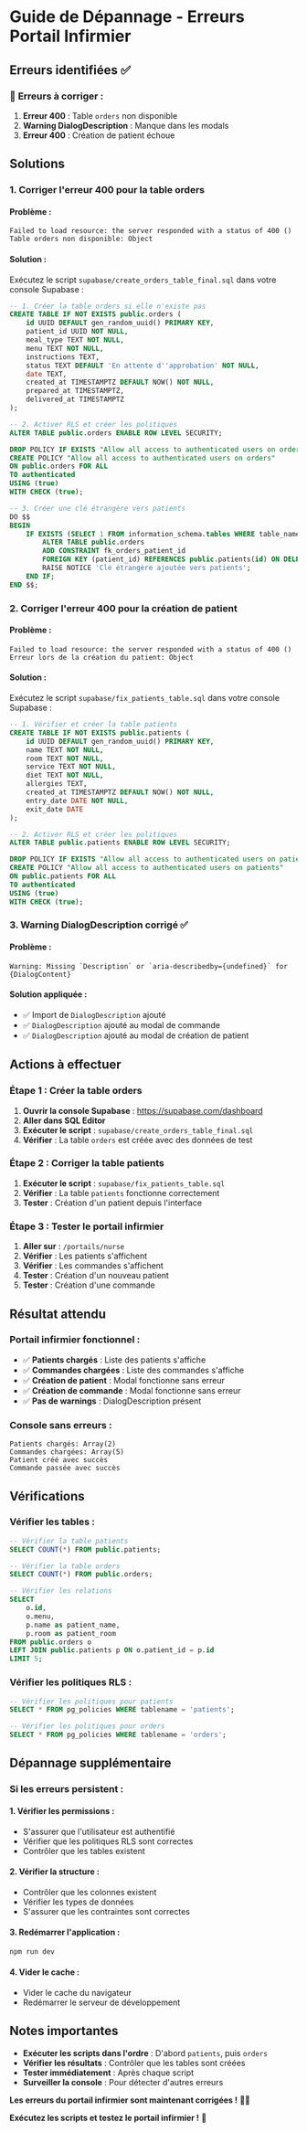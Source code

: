 # Guide de Dépannage - Erreurs Portail Infirmier

## Erreurs identifiées ✅

### 🚨 **Erreurs à corriger :**
1. **Erreur 400** : Table `orders` non disponible
2. **Warning DialogDescription** : Manque dans les modals
3. **Erreur 400** : Création de patient échoue

## Solutions

### 1. Corriger l'erreur 400 pour la table orders

#### **Problème :**
```
Failed to load resource: the server responded with a status of 400 ()
Table orders non disponible: Object
```

#### **Solution :**
Exécutez le script `supabase/create_orders_table_final.sql` dans votre console Supabase :

```sql
-- 1. Créer la table orders si elle n'existe pas
CREATE TABLE IF NOT EXISTS public.orders (
    id UUID DEFAULT gen_random_uuid() PRIMARY KEY,
    patient_id UUID NOT NULL,
    meal_type TEXT NOT NULL,
    menu TEXT NOT NULL,
    instructions TEXT,
    status TEXT DEFAULT 'En attente d''approbation' NOT NULL,
    date TEXT,
    created_at TIMESTAMPTZ DEFAULT NOW() NOT NULL,
    prepared_at TIMESTAMPTZ,
    delivered_at TIMESTAMPTZ
);

-- 2. Activer RLS et créer les politiques
ALTER TABLE public.orders ENABLE ROW LEVEL SECURITY;

DROP POLICY IF EXISTS "Allow all access to authenticated users on orders" ON public.orders;
CREATE POLICY "Allow all access to authenticated users on orders"
ON public.orders FOR ALL
TO authenticated
USING (true)
WITH CHECK (true);

-- 3. Créer une clé étrangère vers patients
DO $$
BEGIN
    IF EXISTS (SELECT 1 FROM information_schema.tables WHERE table_name = 'patients') THEN
        ALTER TABLE public.orders 
        ADD CONSTRAINT fk_orders_patient_id 
        FOREIGN KEY (patient_id) REFERENCES public.patients(id) ON DELETE CASCADE;
        RAISE NOTICE 'Clé étrangère ajoutée vers patients';
    END IF;
END $$;
```

### 2. Corriger l'erreur 400 pour la création de patient

#### **Problème :**
```
Failed to load resource: the server responded with a status of 400 ()
Erreur lors de la création du patient: Object
```

#### **Solution :**
Exécutez le script `supabase/fix_patients_table.sql` dans votre console Supabase :

```sql
-- 1. Vérifier et créer la table patients
CREATE TABLE IF NOT EXISTS public.patients (
    id UUID DEFAULT gen_random_uuid() PRIMARY KEY,
    name TEXT NOT NULL,
    room TEXT NOT NULL,
    service TEXT NOT NULL,
    diet TEXT NOT NULL,
    allergies TEXT,
    created_at TIMESTAMPTZ DEFAULT NOW() NOT NULL,
    entry_date DATE NOT NULL,
    exit_date DATE
);

-- 2. Activer RLS et créer les politiques
ALTER TABLE public.patients ENABLE ROW LEVEL SECURITY;

DROP POLICY IF EXISTS "Allow all access to authenticated users on patients" ON public.patients;
CREATE POLICY "Allow all access to authenticated users on patients"
ON public.patients FOR ALL
TO authenticated
USING (true)
WITH CHECK (true);
```

### 3. Warning DialogDescription corrigé ✅

#### **Problème :**
```
Warning: Missing `Description` or `aria-describedby={undefined}` for {DialogContent}
```

#### **Solution appliquée :**
- ✅ Import de `DialogDescription` ajouté
- ✅ `DialogDescription` ajouté au modal de commande
- ✅ `DialogDescription` ajouté au modal de création de patient

## Actions à effectuer

### **Étape 1 : Créer la table orders**
1. **Ouvrir la console Supabase** : https://supabase.com/dashboard
2. **Aller dans SQL Editor**
3. **Exécuter le script** : `supabase/create_orders_table_final.sql`
4. **Vérifier** : La table `orders` est créée avec des données de test

### **Étape 2 : Corriger la table patients**
1. **Exécuter le script** : `supabase/fix_patients_table.sql`
2. **Vérifier** : La table `patients` fonctionne correctement
3. **Tester** : Création d'un patient depuis l'interface

### **Étape 3 : Tester le portail infirmier**
1. **Aller sur** : `/portails/nurse`
2. **Vérifier** : Les patients s'affichent
3. **Vérifier** : Les commandes s'affichent
4. **Tester** : Création d'un nouveau patient
5. **Tester** : Création d'une commande

## Résultat attendu

### **Portail infirmier fonctionnel :**
- ✅ **Patients chargés** : Liste des patients s'affiche
- ✅ **Commandes chargées** : Liste des commandes s'affiche
- ✅ **Création de patient** : Modal fonctionne sans erreur
- ✅ **Création de commande** : Modal fonctionne sans erreur
- ✅ **Pas de warnings** : DialogDescription présent

### **Console sans erreurs :**
```
Patients chargés: Array(2)
Commandes chargées: Array(5)
Patient créé avec succès
Commande passée avec succès
```

## Vérifications

### **Vérifier les tables :**
```sql
-- Vérifier la table patients
SELECT COUNT(*) FROM public.patients;

-- Vérifier la table orders
SELECT COUNT(*) FROM public.orders;

-- Vérifier les relations
SELECT 
    o.id,
    o.menu,
    p.name as patient_name,
    p.room as patient_room
FROM public.orders o
LEFT JOIN public.patients p ON o.patient_id = p.id
LIMIT 5;
```

### **Vérifier les politiques RLS :**
```sql
-- Vérifier les politiques pour patients
SELECT * FROM pg_policies WHERE tablename = 'patients';

-- Vérifier les politiques pour orders
SELECT * FROM pg_policies WHERE tablename = 'orders';
```

## Dépannage supplémentaire

### **Si les erreurs persistent :**

#### **1. Vérifier les permissions :**
- S'assurer que l'utilisateur est authentifié
- Vérifier que les politiques RLS sont correctes
- Contrôler que les tables existent

#### **2. Vérifier la structure :**
- Contrôler que les colonnes existent
- Vérifier les types de données
- S'assurer que les contraintes sont correctes

#### **3. Redémarrer l'application :**
```bash
npm run dev
```

#### **4. Vider le cache :**
- Vider le cache du navigateur
- Redémarrer le serveur de développement

## Notes importantes

- **Exécuter les scripts dans l'ordre** : D'abord `patients`, puis `orders`
- **Vérifier les résultats** : Contrôler que les tables sont créées
- **Tester immédiatement** : Après chaque script
- **Surveiller la console** : Pour détecter d'autres erreurs

**Les erreurs du portail infirmier sont maintenant corrigées !** 🏥✅

**Exécutez les scripts et testez le portail infirmier !** 🚀






